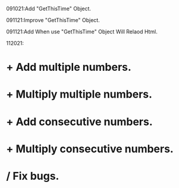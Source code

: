 091021:Add "GetThisTime" Object.

091121:Improve "GetThisTime" Object.

091121:Add When use "GetThisTime" Object Will Relaod Html.

112021:
# + Add multiple numbers.
# + Multiply multiple numbers.
# + Add consecutive numbers.
# + Multiply consecutive numbers.
# / Fix bugs.
